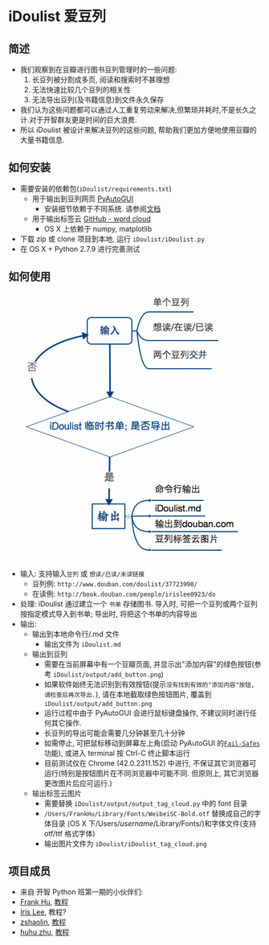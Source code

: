 # iDoulist 爱豆列

## 简述

- 我们观察到在豆瓣进行图书豆列管理时的一些问题:
  1. 长豆列被分割成多页, 阅读和搜索时不甚理想
  2. 无法快速比较几个豆列的相关性
  3. 无法导出豆列(及书籍信息)到文件永久保存
- 我们认为这些问题都可以通过人工重复劳动来解决,但繁琐并耗时,不是长久之计.对于开智群友更是时间的巨大浪费.
- 所以 iDoulist 被设计来解决豆列的这些问题, 帮助我们更加方便地使用豆瓣的大量书籍信息.


## 如何安装
- 需要安装的依赖包(`iDoulist/requirements.txt`)
  - 用于输出到豆列网页 [PyAutoGUI](http://pyautogui.readthedocs.org/en/latest/)
     - 安装细节依赖于不同系统. 请参阅[文档](http://pyautogui.readthedocs.org/en/latest/install.html)
  - 用于输出标签云 [GitHub - word cloud](https://github.com/amueller/word_cloud)
     - OS X 上依赖于 numpy, matplotlib
- 下载 zip 或 clone 项目到本地, 运行 `iDoulist/iDoulist.py`
- 在 OS X + Python 2.7.9 进行完善测试

## 如何使用

![iDoulist Guide](misc/idoulist-guide.png)


- 输入: 支持输入`豆列` 或 `想读/已读/未读链接`
   - 豆列例: `http://www.douban.com/doulist/37723990/`
   - 在读例: `http://book.douban.com/people/irislee0923/do`
- 处理: iDoulist 通过建立一个 `书单` 存储图书. 导入时, 可把一个豆列或两个豆列按指定模式导入到书单; 导出时, 将把这个书单的内容导出
- 输出:
   - 输出到本地命令行/.md 文件
       - 输出文件为 `iDoulist.md`
   - 输出到豆列
       - 需要在当前屏幕中有一个豆瓣页面, 并显示出"添加内容"的绿色按钮(参考 `iDoulist/output/add_button.png`)  
       - 如果软件始终无法识别到有效按钮(提示`没有找到有效的"添加内容"按钮, 请检查后再次导出.`), 请在本地截取绿色按钮图片, 覆盖到 `iDoulist/output/add_button.png`
       - 运行过程中由于 PyAutoGUI 会进行鼠标键盘操作, 不建议同时进行任何其它操作.
       - 长豆列的导出可能会需要几分钟甚至几十分钟
       - 如需停止, 可把鼠标移动到屏幕左上角(启动 PyAutoGUI 的[`Fail-Safes`](http://pyautogui.readthedocs.org/en/latest/introduction.html#fail-safes) 功能), 或进入 terminal 按 Ctrl-C 终止脚本运行
       - 目前测试仅在 Chrome (42.0.2311.152) 中进行, 不保证其它浏览器可运行(特别是按钮图片在不同浏览器中可能不同. 但原则上, 其它浏览器更改图片后应可运行.)
   - 输出标签云图片
       - 需要替换 `iDoulist/output/output_tag_cloud.py` 中的 font 目录
       - `/Users/FrankHu/Library/Fonts/WeibeiSC-Bold.otf` 替换成自己的字体目录 (OS X 下/Users/*username*/Library/Fonts/)和字体文件(支持 otf/ttf 格式字体)
       - 输出图片文件为 `iDoulist/iDoulist_tag_cloud.png`

## 项目成员
- 来自 开智 Python 班第一期的小伙伴们:
- [Frank Hu](https://github.com/Frank-the-Obscure), [教程](https://www.gitbook.com/book/frank-the-obscure/pythoncamp0/details)
- [Iris Lee](https://github.com/nicetag), 教程?
- [zshaolin](https://github.com/zshaolin), [教程](https://github.com/zshaolin/pythoncamp0)
- [huhu zhu](https://github.com/huhu8), [教程](https://github.com/huhu8/pythoncamp0)